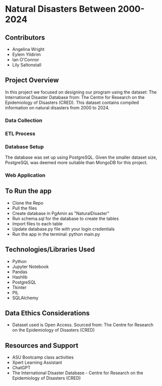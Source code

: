 # Natural Disasters Between 2000-2024

## Contributors
- Angelina Wright
- Eylem Yildirim
- Ian O'Connor
- Lily Saltonstall
  
## Project Overview
In this project we focused on designing our program using the dataset: The International Disaster Database from: The Centre for Research on the Epidemiology of Disasters (CRED). This dataset contains compiled information on natural disasters from 2000 to 2024. 

### Data Collection

### ETL Process

### Database Setup
The database was set up using PostgreSQL. Given the smaller dataset size, PostgreSQL was deemed more suitable than MongoDB for this project. 

### Web Application


## To Run the app
- Clone the Repo
- Pull the files
- Create database in PgAmin as "NaturalDisaster"
- Run schema.sql for the database to create the tables
- Import files to each table
- Update database.py file with your login credentials
- Run the app in the terminal: python main.py

## Technologies/Libraries Used
- Python
- Jupyter Notebook
- Pandas
- Hashlib
- PostgreSQL  
- Tkinter
- PIL
- SQLAlchemy




## Data Ethics Considerations
- Dataset used is Open Access. Sourced from: The Centre for Research on the Epidemiology of Disasters (CRED)












## Resources and Support
- ASU Bootcamp class activities
- Xpert Learning Assistant
- ChatGPT
- The International Disaster Database - Centre for Research on the Epidemiology of Disasters (CRED)
